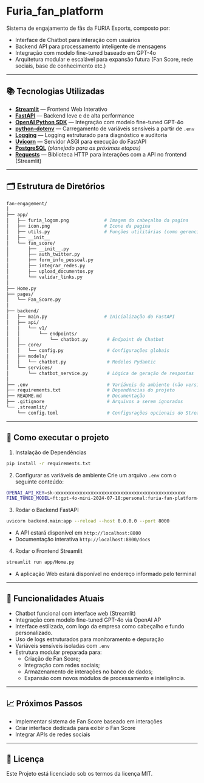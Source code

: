 # Furia_fan_platform

Sistema de engajamento de fãs da FURIA Esports, composto por:
- Interface de Chatbot para interação com usuários
- Backend API para processamento inteligente de mensagens
- Integração com modelo fine-tuned baseado em GPT-4o
- Arquitetura modular e escalável para expansão futura (Fan Score, rede sociais, base de conhecimento etc.)

---

## 📚 Tecnologias Utilizadas

- **[Streamlit](https://streamlit.io/)** — Frontend Web Interativo
- **[FastAPI](https://fastapi.tiangolo.com/)** — Backend leve e de alta performance
- **[OpenAI Python SDK](https://pypi.org/project/openai/)** — Integração com modelo fine-tuned GPT-4o
- **[python-dotenv](https://pypi.org/project/python-dotenv/)** — Carregamento de variáveis sensíveis a partir de `.env`
- **[Logging](https://docs.python.org/3/library/logging.html)** — Logging estruturado para diagnóstico e auditoria
- **[Uvicorn](https://www.uvicorn.org/)** — Servidor ASGI para execução do FastAPI
- **[PostgreSQL](https://www.postgresql.org/)** *(planejado para as próximas etapas)*
- **[Requests](https://docs.python-requests.org/en/latest/)** — Biblioteca HTTP para interações com a API no frontend (Streamlit)

---

## 🗂️ Estrutura de Diretórios

```bash
fan-engagement/
│
├── app/
│   ├── furia_logom.png             # Imagem do cabeçalho da pagina
│   ├── icon.png                    # Icone da pagina
│   ├── utils.py                    # Funções utilitárias (como gerenciar interações)
│   ├── __init__
│   └── fan_score/
│       ├── __init__.py
│       ├── auth_twitter.py
│       ├── form_info_pessoal.py
│       ├── integrar_redes.py
│       ├── upload_documentos.py
│       └── validar_links.py
│       
├── Home.py 
├── pages/
│   └── Fan_Score.py
│
├── backend/
│   ├── main.py                     # Inicialização do FastAPI
│   ├── api/
│   │   └── v1/
│   │       └── endpoints/
│   │           └── chatbot.py       # Endpoint de Chatbot
│   ├── core/
│   │   └── config.py                # Configurações globais
│   ├── models/
│   │   └── chatbot.py               # Modelos Pydantic
│   └── services/
│       └── chatbot_service.py       # Lógica de geração de respostas
│
├── .env                             # Variáveis de ambiente (não versionado)
├── requirements.txt                 # Dependências do projeto
├── README.md                        # Documentação
├── .gitignore                       # Arquivos a serem ignorados
└── .streamlit/
    └── config.toml                  # Configurações opcionais do Streamlit
```

---

## 🚀 Como executar o projeto
1. Instalação de Dependências

```bash
pip install -r requirements.txt
```
2. Configurar as variáveis de ambiente Crie um arquivo `.env` com o seguinte conteúdo:

```bash
OPENAI_API_KEY=sk-xxxxxxxxxxxxxxxxxxxxxxxxxxxxxxxxxxxxxxxxxxxxxxxx
FINE_TUNED_MODEL=ft:gpt-4o-mini-2024-07-18:personal:furia-fan-platform-test-1:BSaIV4bv
```
3. Rodar o Backend FastAPI

```bash
uvicorn backend.main:app --reload --host 0.0.0.0 --port 8000
```
* A API estará disponível em `http://localhost:8800`
* Documentação interativa `http://localhost:8800/docs`
4. Rodar o Frontend Streamlit

```bash
streamlit run app/Home.py
```
* A aplicação Web estará disponível no endereço informado pelo terminal

---

## 🧩 Funcionalidades Atuais

* Chatbot funcional com interface web (Streamlit)
* Integração com modelo fine-tuned GPT-4o via OpenAI AP
* Interface estilizada, com logo da empresa como cabeçalho e fundo personalizado.
* Uso de logs estruturados para monitoramento e depuração
* Variáveis sensíveis isoladas com `.env`
* Estrutura modular preparada para:
    * Criação de Fan Score;
    * Integração com redes sociais;
    * Armazenamento de interações no banco de dados;
    * Expansão com novos módulos de processamento e inteligência.

---

## 📈 Próximos Passos

* Implementar sistema de Fan Score baseado em interações
* Criar interface dedicada para exibir o Fan Score
* Integrar APIs de redes sociais

---

## 📄 Licença
Este Projeto está licenciado sob os termos da licença MIT.
